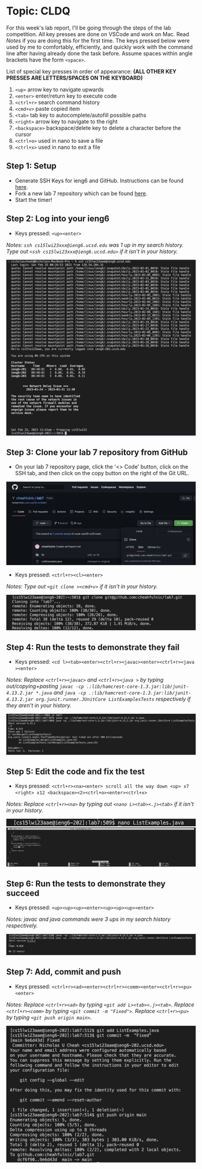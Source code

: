 # Topic: CLDQ
For this week's lab report, I'll be going through the steps of the lab competition. All key presses are done on VSCode and work on Mac. Read *Notes* if you are doing this for the first time. The keys pressed below were used by me to comfortably, efficiently, and quickly work with the command line after having already done the task before. Assume spaces within angle brackets have the form `<space>`.
  
List of special key presses in order of appearance: **(ALL OTHER KEY PRESSES ARE LETTERS/SPACES ON THE KEYBOARD)**
1. `<up>` arrow key to navigate upwards
2. `<enter>` enter/return key to execute code
3. `<ctrl+r>` search command history
4. `<cmd+v>` paste copied item
5. `<tab>` tab key to autocomplete/autofill possible paths
6. `<right>` arrow key to navigate to the right
7. `<backspace>` backspace/delete key to delete a character before the cursor
8. `<ctrl+o>` used in nano to save a file
9. `<ctrl+x>` used in nano to exit a file
  

## Step 1: Setup
* Generate SSH Keys for ieng6 and GitHub. Instructions can be found [here](https://ucsd-cse15l-w23.github.io/week/week7/).
* Fork a new lab 7 repository which can be found [here](https://github.com/ucsd-cse15l-w23/lab7).
* Start the timer!

## Step 2: Log into your ieng6
* Keys pressed: `<up><enter>` 

*Notes: `ssh cs15lwi23xxx@ieng6.ucsd.edu` was 1 up in my search history. Type out `<ssh cs15lwi23xxx@ieng6.ucsd.edu>` if it isn't in your history.*

![image](https://raw.githubusercontent.com/cheahfulnic/lab7/main/wk7-ss/week7-1.png)
 
## Step 3: Clone your lab 7 repository from GitHub
* On your lab 7 repository page, click the '<> Code' button, click on the SSH tab, and then click on the copy button on the right of the Git URL.

![image](https://raw.githubusercontent.com/cheahfulnic/lab7/main/wk7-ss/week7-2.png)
* Keys pressed: `<ctrl+r><cl><enter>` 

*Notes: Type out `<git clone ><cmd+v>` if it isn't in your history.*

![image](https://raw.githubusercontent.com/cheahfulnic/lab7/main/wk7-ss/week7-3.png)
  
## Step 4: Run the tests to demonstrate they fail
* Keys pressed: `<cd l><tab><enter><ctrl+r><javac><enter><ctrl+r><java ><enter>`

*Notes: Replace `<ctrl+r><javac>` and `<ctrl+r><java >` by typing out/copying+pasting `javac -cp .:lib/hamcrest-core-1.3.jar:lib/junit-4.13.2.jar *.java` and `java -cp .:lib/hamcrest-core-1.3.jar:lib/junit-4.13.2.jar org.junit.runner.JUnitCore ListExamplesTests` respectively if they aren't in your history.*

![image](https://raw.githubusercontent.com/cheahfulnic/lab7/main/wk7-ss/week7-4.png)
  
## Step 5: Edit the code and fix the test
* Keys pressed: `<ctrl+r><na><enter> scroll all the way down <up> x7 <right> x12 <backspace><2><ctrl+o><enter><ctrl+x>`

*Notes: Replace `<ctrl+r><na>` by typing out `<nano L><tab><.j><tab>` if it isn't in your history.*

![image](https://raw.githubusercontent.com/cheahfulnic/lab7/main/wk7-ss/week7-5.png)
![image](https://raw.githubusercontent.com/cheahfulnic/lab7/main/wk7-ss/week7-6.png)

## Step 6: Run the tests to demonstrate they succeed
* Keys pressed: `<up><up><up><enter><up><up><up><enter>`

*Notes: javac and java commands were 3 ups in my search history respectively.*

![image](https://raw.githubusercontent.com/cheahfulnic/lab7/main/wk7-ss/week7-7.png)

## Step 7: Add, commit and push
* Keys pressed: `<ctrl+r><ad><enter><ctrl+r><comm><enter><ctrl+r><pu><enter>`

*Notes: Replace `<ctrl+r><ad>` by typing `<git add L><tab><.j><tab>`. Replace `<ctrl+r><comm>` by typing `<git commit -m "Fixed">`. Replace `<ctrl+r><pu>` by typing `<git push origin main>`.*

![image](https://raw.githubusercontent.com/cheahfulnic/lab7/main/wk7-ss/week7-8.png)

